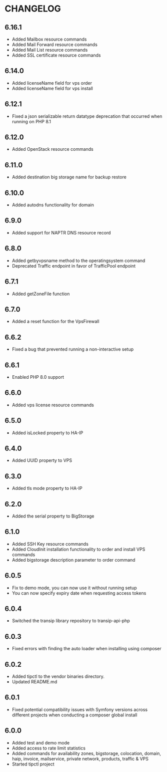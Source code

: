 CHANGELOG
=========

6.16.1
-----
* Added Mailbox resource commands
* Added Mail Forward resource commands
* Added Mail List resource commands
* Added SSL certificate resource commands

6.14.0
-----
* Added licenseName field for vps order
* Added licenseName field for vps install


6.12.1
-----
* Fixed a json serializable return datatype deprecation that occurred when running on PHP 8.1

6.12.0
-----
* Added OpenStack resource commands

6.11.0
-----
* Added destination big storage name for backup restore

6.10.0
-----
* Added autodns functionality for domain

6.9.0
-----
* Added support for NAPTR DNS resource record

6.8.0
-----
* Added getbyvpsname method to the operatingsystem command
* Deprecated Traffic endpoint in favor of TrafficPool endpoint

6.7.1
-----
* Added getZoneFile function

6.7.0
-----
* Added a reset function for the VpsFirewall 

6.6.2
-----
* Fixed a bug that prevented running a non-interactive setup

6.6.1
-----
* Enabled PHP 8.0 support

6.6.0
-----
* Added vps license resource commands

6.5.0
-----
* Added isLocked property to HA-IP

6.4.0
-----
* Added UUID property to VPS

6.3.0
-----
* Added tls mode property to HA-IP

6.2.0
-----
* Added the serial property to BigStorage

6.1.0
-----

* Added SSH Key resource commands
* Added CloudInit installation functionality to order and install VPS commands
* Added bigstorage description parameter to order command

6.0.5
-----

* Fix to demo mode, you can now use it without running setup
* You can now specify expiry date when requesting access tokens

6.0.4
-----

* Switched the transip library repository to transip-api-php

6.0.3
-----

* Fixed errors with finding the auto loader when installing using composer

6.0.2
-----

* Added tipctl to the vendor binaries directory.
* Updated README.md

6.0.1
-----

* Fixed potential compatibility issues with Symfony versions across different projects when conducting a composer global install 

6.0.0
-----

* Added test and demo mode
* Added access to rate limit statistics
* Added commands for availability zones, bigstorage, colocation, domain, haip, invoice, mailservice, private network, products, traffic & VPS
* Started tipctl project

